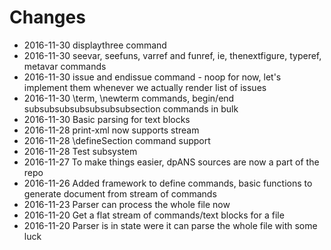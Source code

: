 # Changes

* 2016-11-30 displaythree command
* 2016-11-30 seevar, seefuns, varref and funref, ie, thenextfigure, typeref, metavar commands
* 2016-11-30 issue and endissue command - noop for now, let's implement them whenever we actually render list of issues
* 2016-11-30 \term, \newterm commands, begin/end subsubsubsubsubsubsubsection commands in bulk
* 2016-11-30 Basic parsing for text blocks
* 2016-11-28 print-xml now supports stream
* 2016-11-28 \defineSection command support
* 2016-11-28 Test subsystem
* 2016-11-27 To make things easier, dpANS sources are now a part of the repo
* 2016-11-26 Added framework to define commands, basic functions to generate document from stream of commands
* 2016-11-23 Parser can process the whole file now
* 2016-11-20 Get a flat stream of commands/text blocks for a file
* 2016-11-20 Parser is in state were it can parse the whole file with some luck
